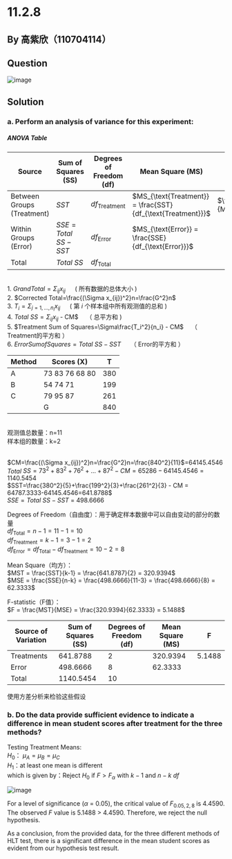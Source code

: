# 11.2.8

## By 高紫欣（110704114）

## Question

![image](https://github.com/HWTeng-Course/202402-Statistics/assets/162067328/65d7f6f3-f93d-4cd5-8758-f4336fcc4a88)

## Solution

### a. Perform an analysis of variance for this experiment:

##### ANOVA Table
| Source       | Sum of Squares (SS) | Degrees of Freedom (df) | Mean Square (MS) | F-statistic |
|--------------|----------------------|--------------------------|------------------|-------------|
| Between Groups (Treatment) | $SST$ | $df_{\text{Treatment}}$ | $MS_{\text{Treatment}} = \frac{SST}{df_{\text{Treatment}}}$ | $\frac{MS_{\text{Treatment}}}{MS_{\text{Error}}}$ | 
| Within Groups (Error)      | $SSE = Total$ $SS -SST$ | $df_{\text{Error}}$ | $MS_{\text{Error}} = \frac{SSE}{df_{\text{Error}}}$ | |
| Total        | $Total$ $SS$ | $df_{\text{Total}}$ | | |

<br>1. $Grand Total=\Sigma_{ij} x_{ij}$ &emsp; ( 所有数据的总体大小 )
<br>2. $Corrected Total=\frac{(\Sigma x_{ij})^2}n=\frac{G^2}n$ &emsp;
<br>3. $T_i=\Sigma_{j=1,...,n_i} x_{ij}$  &emsp; ( 第 $i$ 个样本组中所有观测值的总和 )
<br>4. ${Total}$ ${SS}=\Sigma_{ij} x_{ij}$ - CM$ &emsp;（ 总平方和 )
<br>5. $Treatment Sum of Squares=\Sigma\frac{T_i^2}{n_i} - CM$ &emsp;（ Treatment的平方和 ）
<br>6. ${Error Sum of Squares = Total}$ ${SS -SST}$ &emsp; （ Error的平方和 ）

| Method | Scores (X) | T | 
|--------|------------|-----------|
| A      | 73 83 76 68 80 | 380 | 
| B      | 54 74 71    | 199 | 
| C      | 79 95 87    | 261 | 
| |      G | 840 |

<br> 观测值总数量：n=11
<br> 样本组的数量：k=2

<br>$CM=\frac{(\Sigma x_{ij})^2}n=\frac{G^2}n=\frac{840^2}{11}$=64145.4546
<br>${Total}$ ${SS}= 73^2+83^2+76^2+...+87^2- CM=65286-64145.4546=1140.5454$
<br>$SST=\frac{380^2}{5}+\frac{199^2}{3}+\frac{261^2}{3} - CM = 64787.3333-64145.4546=641.8788$
<br>${SSE = Total}$ ${SS -SST}$  = 498.6666 

Degrees of Freedom（自由度）：用于确定样本数据中可以自由变动的部分的数量
<br>$df_{\text{Total}} = n - 1 = 11 - 1 = 10$
<br>$df_{\text{Treatment}} = k - 1 = 3 - 1 = 2$
<br>$df_{\text{Error}} = df_{\text{Total}} - df_{\text{Treatment}} = 10 - 2 = 8$

Mean Square（均方）：
<br>$MST = \frac{SST}{k-1} = \frac{641.8787}{2} = 320.9394$
<br>$MSE = \frac{SSE}{n-k} = \frac{498.6666}{11-3} = \frac{498.6666}{8} = 62.3333$
 
F-statistic（F值）：
<br>$F = \frac{MST}{MSE} = \frac{320.9394}{62.3333} = 5.1488$

| Source of Variation | Sum of Squares (SS) | Degrees of Freedom (df) | Mean Square (MS) |F |
|---------------------|---------------------|-------------------------|-------------------|-------------------|
| Treatments      | 641.8788              | 2                       | 320.9394            |5.1488|
| Error       | 498.6666               | 8                       | 62.3333           | |
| Total               | 1140.5454             | 10                      |                   | |


使用方差分析来检验这些假设

### b. Do the data provide sufficient evidence to indicate a difference in mean student scores after treatment for the three methods?

Testing Treatment Means:
<br> $H_0$： $\mu_A = \mu_B = \mu_C$ 
<br> $H_1$：at least one mean is different
<br> which is given by：Reject $H_0$ if $F > F_{\alpha}$ with $k-1$ and $n-k$ $df$

![image](https://github.com/HWTeng-Course/202402-Statistics/assets/162067328/fec34c05-1797-4bc2-adfe-610014148ae1)

For a level of significance ($\alpha$ = 0.05), the critical value of $F_{0.05, 2, 8}$ is 4.4590. 
The observed $F$ value is 5.1488 > 4.4590. 
Therefore, we reject the null hypothesis.

As a conclusion, from the provided data, for the three different methods of HLT test, there is a significant difference in the mean student scores as evident from our hypothesis test result.





